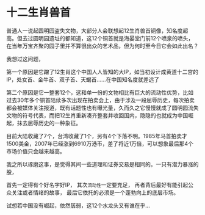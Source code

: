 # 十二生肖兽首

普通人一说起圆明园盗失文物，大部分人会联想起12生肖兽首铜像，知名度超高。但去过圆明园遗址的都知道，这12个铜首就是海晏堂门前12个喷泉的喷头，在当年万宝齐聚的园子里并不算很出众的艺术品，但为何时至今日它会如此出名？

我想过这问题，

第一个原因是它蹭了12生肖这个中国人人皆知的大IP，如当初设计成黄道十二宫的IP，处女首、金牛首、双子首、天蝎首……在中国知名度就差远了

第二个原因是它一整套12个，这和单一份的文物相比有巨大的流动性优势，比如过去30年多个铜首陆续多次出现在拍卖会上，由于涉及一段屈辱历史，每次拍卖都会被媒体关注报道，既有话题性也有曝光量，久而久之它慢慢就成了圆明园流失文物的符号代表，而把12生肖重新凑齐整套并收回国内，隐隐的也就成为中国崛起，抹去屈辱历史的一种象征。

目前大陆收藏了7个，台湾收藏了1个，另有4个下落不明。1985年马首拍卖才1500美金，2007年已经涨到6910万港币，差了将近1万倍，可以想象最后那4个市场价值只会越来越高。

我之所以琢磨这事，是觉得其间一些道理和证券交易是相同的。一只有潜力暴涨的股，

首先一定得有个好名字好IP，
其次`流动性`一定要充足，
再者背后最好有能引起公众关注或者情绪的故事，
最后它依托的必须是一个蓬勃向上的底层市场。

试想若中国没有崛起，依然孱弱，这12个水龙头又有谁在乎...

